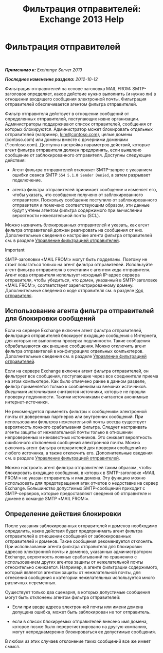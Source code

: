 ﻿---
title: 'Фильтрация отправителей: Exchange 2013 Help'
TOCTitle: Фильтрация отправителей
ms:assetid: b833f864-ff10-46a0-a653-28fb9ba30896
ms:mtpsurl: https://technet.microsoft.com/ru-ru/library/Bb124354(v=EXCHG.150)
ms:contentKeyID: 50488988
ms.date: 04/30/2018
mtps_version: v=EXCHG.150
ms.translationtype: HT
---

# Фильтрация отправителей

 

_**Применимо к:** Exchange Server 2013_

_**Последнее изменение раздела:** 2012-10-12_

Фильтрация отправителей на основе заголовка MAIL FROM: SMTP-заголовок определяет, какое действие нужно выполнить (и нужно ли) в отношении входящего сообщения электронной почты. Фильтрация отправителей обеспечивается агентом фильтра отправителей.

Фильтр отправителя действует в отношении сообщений от определенных отправителей, поступающих извне организации. Администраторы поддерживают список отправителей, сообщения от которых блокируются. Администратор может блокировать отдельных отправителей (например, kim@contoso.com), целые домены (contoso.com) или домены вместе с дочерними доменами (\*.contoso.com). Доступна настройка параметров действий, которые агент фильтра отправителя должен предпринять, если выявлено сообщение от заблокированного отправителя. Доступны следующие действия:

  - Агент фильтра отправителей отклоняет SMTP-запрос с указанием ошибки сеанса SMTP `554 5.1.0 Sender Denied`, а затем разрывает подключение.

  - агента фильтра отправителей принимает сообщение и изменяет его, чтобы указать, что сообщение получено от заблокированного отправителя. Поскольку сообщение поступило от заблокированного отправителя и помечено соответствующим образом, эти данные будут учтены агентом фильтра содержимого при вычислении вероятности нежелательной почты (SCL).

Можно назначить блокированных отправителей и указать, как агент фильтра отправителей должен реагировать на сообщения от них. Дополнительные сведения о настройке агента фильтра отправителей см. в разделе [Управление фильтрацией отправителей](manage-sender-filtering-exchange-2013-help.md).

> [!IMPORTANT]  
> SMTP-заголовки «MAIL FROM:» могут быть подделаны. Поэтому не стоит полагаться только на агент фильтра отправителей. Используйте агент фильтра отправителя в сочетании с агентом кода отправителя. Агент кода отправителя использует исходный IP-адрес сервера отправителя, чтобы убедиться, что домен, указанный в SMTP-заголовке «MAIL FROM:», соответствует зарегистрированному домену. Дополнительные сведения о коде отправителя см. в разделе <a href="sender-id-exchange-2013-help.md">Код отправителя</a>.


## Использование агента фильтра отправителей для блокировки сообщений

Если на сервере Exchange включен агент фильтра отправителей, фильтрация отправителей блокирует входящие сообщения с Интернета, для которых не выполнена проверка подлинности. Такие сообщения обрабатываются как внешние сообщения. Можно отключить агент фильтра отправителей в конфигурациях отдельных компьютеров. Дополнительные сведения см. в разделе [Управление фильтрацией отправителей](manage-sender-filtering-exchange-2013-help.md).

Если на сервере Exchange включен агент фильтра отправителей, он фильтрует все сообщения, поступающие через все соединители приема на этом компьютере. Как было отмечено ранее в данном разделе, фильтр применяется только к сообщениям из внешних источников. *Внешними источниками* считаются источники, которые не прошли проверку подлинности. Такими источниками считаются анонимные интернет-источники.

Не рекомендуется применять фильтры к сообщениям электронной почты от доверенных партнеров или внутренних сообщений. При использовании фильтров нежелательной почты всегда существует вероятность ложного срабатывания фильтра. Следует настраивать агенты защиты от нежелательной почты только в отношении непроверенных и неизвестных источников. Это снижает вероятность ошибочного отклонения сообщений электронной почты. Можно включить агент фильтра отправителей для проверки сообщений из любого источника, а также отключить его. Дополнительные сведения см. в разделе [Управление фильтрацией отправителей](manage-sender-filtering-exchange-2013-help.md).

Можно настроить агент фильтра отправителей таким образом, чтобы блокировать входящие сообщения, в которых в SMTP-заголовке «MAIL FROM:» не указан отправитель и имя домена. Эту функцию можно использовать для предотвращения атак отчетов о недоставке на сервер Exchange. Большинство допустимых SMTP-сообщений приходит с SMTP-серверов, которые предоставляют сведения об отправителе и домене в команде SMTP «MAIL FROM:».

## Определение действия блокировки

После указания заблокированных отправителей и доменов необходимо определить, какие действия будет предпринимать агент фильтра отправителей в отношении сообщений от заблокированных отправителей и доменов. Такие сообщения рекомендуется отклонять. При использовании агента фильтра отправителя для блокировки адресов электронной почты и доменов, указанных администратором Exchange, вероятность ложных срабатываний по сравнению с использованием других агентов защиты от нежелательной почты относительно снижается. Например, в агенте фильтрации содержимого, который является агентом защиты от нежелательной почты, для отнесения сообщения к категории нежелательных используется много различных переменных.

Существует только два сценария, в которых допустимые сообщения могут быть отклонены агентом фильтра отправителей:

  - Если при вводе адреса электронной почты или имени домена допущена ошибка, может быть заблокирован не тот отправитель.

  - если в список блокируемых отправителей внесено имя домена, которое позже было перерегистрировано на другую компанию, могут непреднамеренно блокироваться ее допустимые сообщения.

В любом из этих случаев отклонение таких сообщений все же имеет смысл.

